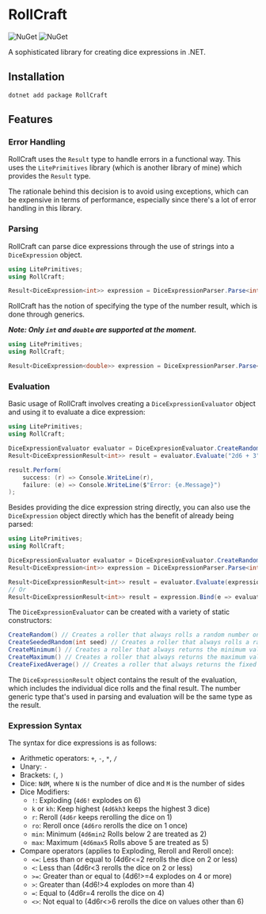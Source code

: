 # RollCraft

![NuGet](https://img.shields.io/nuget/v/RollCraft)
![NuGet](https://img.shields.io/nuget/dt/RollCraft)

A sophisticated library for creating dice expressions in .NET.

## Installation
```
dotnet add package RollCraft
```

## Features

### Error Handling

RollCraft uses the `Result` type to handle errors in a functional way. This uses the `LitePrimitives` library (which is another library of mine) which provides the `Result` type.

The rationale behind this decision is to avoid using exceptions, which can be expensive in terms of performance, especially since there's a lot of error handling in this library.

### Parsing

RollCraft can parse dice expressions through the use of strings into a `DiceExpression` object.

```csharp
using LitePrimitives;
using RollCraft;

Result<DiceExpression<int>> expression = DiceExpressionParser.Parse<int>("2d6 + 3");
```

RollCraft has the notion of specifying the type of the number result, which is done through generics.

***Note: Only `int` and `double` are supported at the moment.***

```csharp
using LitePrimitives;
using RollCraft;

Result<DiceExpression<double>> expression = DiceExpressionParser.Parse<double>("2d6 / 2.2");
```

### Evaluation

Basic usage of RollCraft involves creating a `DiceExpressionEvaluator` object and using it to evaluate a dice expression:

```csharp
using LitePrimitives;
using RollCraft;

DiceExpressionEvaluator evaluator = DiceExpresionEvaluator.CreateRandom();
Result<DiceExpressionResult<int>> result = evaluator.Evaluate("2d6 + 3");

result.Perform(
    success: (r) => Console.WriteLine(r),
    failure: (e) => Console.WriteLine($"Error: {e.Message}")
);
```

Besides providing the dice expression string directly, you can also use the `DiceExpression` object directly which has the benefit of already being parsed:

```csharp
using LitePrimitives;
using RollCraft;

DiceExpressionEvaluator evaluator = DiceExpresionEvaluator.CreateRandom();
Result<DiceExpression<int>> expression = DiceExpressionParser.Parse<int>("2d6 + 3");

Result<DiceExpressionResult<int>> result = evaluator.Evaluate(expression);
// Or
Result<DiceExpressionResult<int>> result = expression.Bind(e => evaluator.Evaluate(e));
```

The `DiceExpressionEvaluator` can be created with a variety of static constructors:

```csharp
CreateRandom() // Creates a roller that always rolls a random number on the dice
CreateSeededRandom(int seed) // Creates a roller that always rolls a random number on the dice with a seed
CreateMinimum() // Creates a roller that always returns the minimum value on the dice
CreateMaximum() // Creates a roller that always returns the maximum value on the dice
CreateFixedAverage() // Creates a roller that always returns the fixed average value of the dice
```
The `DiceExpressionResult` object contains the result of the evaluation, which includes the individual dice rolls and the final result. 
The number generic type that's used in parsing and evaluation will be the same type as the result.

### Expression Syntax

The syntax for dice expressions is as follows:

 - Arithmetic operators: `+`, `-`, `*`, `/`
 - Unary: `-`
 - Brackets: `(`, `)`
 - Dice: `NdM`, where `N` is the number of dice and `M` is the number of sides
 - Dice Modifiers:
   - `!`: Exploding (`4d6!` explodes on 6)
   - `k` or `kh`: Keep highest (`4d6kh3` keeps the highest 3 dice)
   - `r`: Reroll (`4d6r` keeps rerolling the dice on 1)
   - `ro`: Reroll once (`4d6ro` rerolls the dice on 1 once)
   - `min`: Minimum (`4d6min2` Rolls below 2 are treated as 2)
   - `max`: Maximum (`4d6max5` Rolls above 5 are treated as 5)
 - Compare operators (applies to Exploding, Reroll and Reroll once):
   - `<=`: Less than or equal to (4d6r<=2 rerolls the dice on 2 or less)
   - `<`: Less than (4d6r<3 rerolls the dice on 2 or less)
   - `>=`: Greater than or equal to (4d6!>=4 explodes on 4 or more)
   - `>`: Greater than (4d6!>4 explodes on more than 4)
   - `=`: Equal to (4d6r=4 rerolls the dice on 4)
   - `<>`: Not equal to (4d6r<>6 rerolls the dice on values other than 6)